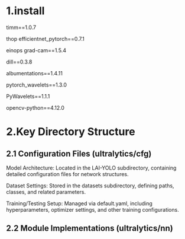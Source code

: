 # 1.install

timm==1.0.7 

thop efficientnet_pytorch==0.7.1 

einops grad-cam==1.5.4 

dill==0.3.8 

albumentations==1.4.11

pytorch_wavelets==1.3.0 

PyWavelets==1.1.1 

opencv-python==4.12.0

# 2.Key Directory Structure

## 2.1 Configuration Files (ultralytics/cfg)

Model Architecture: Located in the LAI-YOLO subdirectory, containing detailed configuration files for network structures.

Dataset Settings: Stored in the datasets subdirectory, defining paths, classes, and related parameters.

Training/Testing Setup: Managed via default.yaml, including hyperparameters, optimizer settings, and other training configurations.

## 2.2 Module Implementations (ultralytics/nn)
